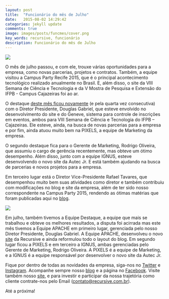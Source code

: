 ```yaml
---
layout: post
title:  "Funcionário do mês de Julho"
date:   2015-08-02 14:29:42
categories: jekyll update
comments: true
image: images/posts/funcmes/cover.png
key_words: recursive, funcionário
description: Funcionário do mês de Julho
---
```


<img src="{{ site.absolute_url }}/images/posts/funcmes/funcmesjulho.png">

O mês de julho passou, e com ele, trouxe várias oportunidades para a empresa, como novas parcerias, projetos e contratos. Também, a equipe visitou a Campus Party Recife 2015, que é o principal acontecimento tecnológico realizado anualmente no Brasil. E, além disso, o site da VIII Semana de Ciência e Tecnologia e da V Mostra de Pesquisa e Extensão do IFPB - Campus Cajazeiras foi ao ar.

O destaque [deste mês ficou novamente][funcmesjunho]  (e pela quarta vez consecutiva) com o Diretor Presidente, Douglas Gabriel, que esteve envolvido no desenvolvimento do site e do Geneve, sistema para controle de inscrições em eventos, ambos para VIII Semana de Ciência e Tecnologia do IFPB – Cajazeiras. Ele esteve, ainda, na busca de novas parcerias para a empresa e por fim, ainda atuou muito bem na PIXELS, a equipe de Marketing da empresa.

O segundo destaque fica para o Gerente de Marketing, Rodrigo Oliveira, que assumiu o cargo de gerência recentemente, mas obteve um ótimo desempenho. Além disso, junto com a equipe IGNUS, esteve desenvolvendo o novo site da Autec Jr. E está também ajudando na busca de parcerias e novos projetos para a empresa.

Em terceiro lugar está o Diretor Vice-Presidente Rafael Tavares, que desempenhou muito bem suas atividades como diretor e também contribuiu com modificações no blog e site da empresa, além de ter sido nosso correspondente na Campus Party 2015, rendendo as ótimas matérias que foram publicadas aqui no [blog][blog].  

<img src="{{ site.absolute_url }}/images/posts/funcmes/equipejulho.png">

Em julho, também tivemos a Equipe Destaque, a equipe que mais se trabalhou e obteve os melhores resultados, a disputa foi acirrada mas este mês tivemos a Equipe APACHE em primeiro lugar, gerenciada pelo nosso Diretor Presidente, Douglas Gabriel. A Equipe APACHE, desenvolveu o novo [site][site] da Recursive e ainda reformulou todo o layout do blog. Em segundo lugar ficou a PIXELS e em terceiro a IGNUS, ambas gerenciadas pelo Gerente de Marketing, Rodrigo Oliveira. A PIXELS é a equipe de Marketing, e a IGNUS é a equipe responsável por desenvolver o novo site da Autec Jr.

Fique por dentro de todas as novidades da empresa, siga-nos no [Twitter][twitter] e [Instagram][insta]. Acompanhe sempre nosso [blog][blog] e a página no [Facebook][page]. Visite também nosso [site][site], e para investir e participar da nossa trajetória como cliente contrate-nos pelo Email (contato@recursive.com.br).

Até a próxima!

[twitter]:https://twitter.com/recursivejr
[insta]:https://instagram.com/recursive_jr
[site]:https://recursive.com.br
[blog]:https://recursive.com.br/blog
[page]:https://www.facebook.com/recursivejunior
[cparty]:http://recursivejr.github.io/jekyll/update/2015/05/11/Equipe-Recursive-no-Androidos.html
[funcmesjunho]:http://recursive.com.br/jekyll/update/2015/07/03/Funcionario-do-mes-de-junho.html
